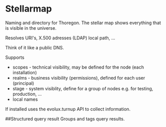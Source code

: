 Stellarmap
==========

Naming and directory for Thoregon. The stellar map shows everything that is visible in the universe.

Resolves URI's, X.500 adresses (LDAP) local path, ...

Think of it like a public DNS.

Supports 
- scopes - technical visibility, may be defined for the node (each installation)
- realms - business visibility (permissions), defined for each user (principal)
- stage  - system visiblity, define for a group of nodes e.g. for testing, production, ...
- local names

If installed uses the evolux.turnup API to collect information.

##Structured query result
Groups and tags query results. 
